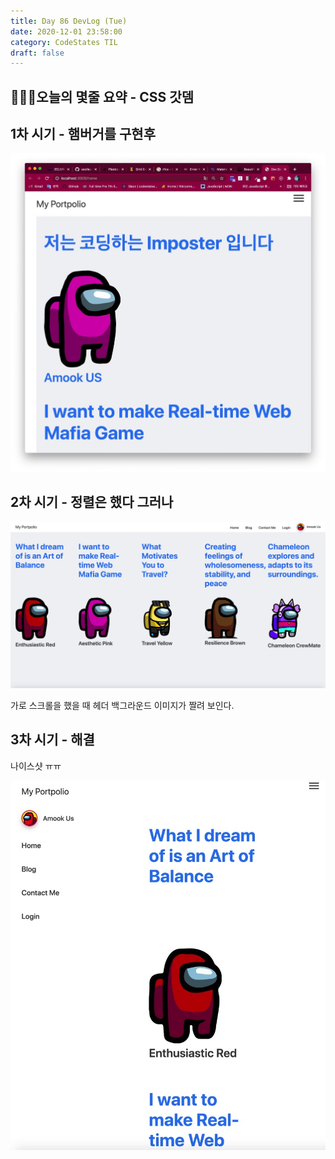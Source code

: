 ```yaml
---
title: Day 86 DevLog (Tue)
date: 2020-12-01 23:58:00
category: CodeStates TIL
draft: false
---
```


## 👩🏿‍🦰오늘의 몇줄 요약 - CSS 갓뎀

## 1차 시기 - 햄버거를 구현후

![](./images/among1.jpeg)

## 2차 시기 - 정렬은 했다 그러나

![](./images/among2.jpeg)

가로 스크롤을 했을 때 헤더 백그라운드 이미지가 짤려 보인다.

## 3차 시기 - 해결

나이스샷
ㅠㅠ

![](./images/among3.jpeg)
